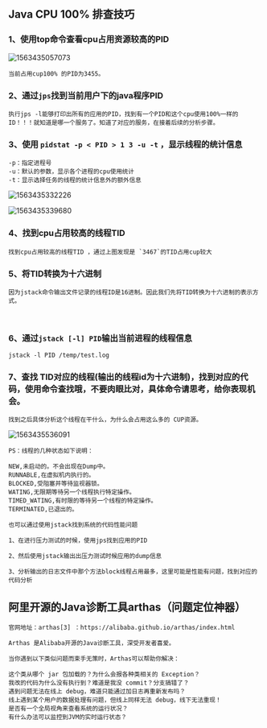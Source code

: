 ## Java CPU 100% 排查技巧
### 1、使用top命令查看cpu占用资源较高的PID

![1563435057073](C:\Users\Administrator\AppData\Roaming\Typora\typora-user-images\1563435057073.png)

    当前占用cup100% 的PID为3455。

### 2、通过`jps`找到当前用户下的java程序PID
    执行jps -l能够打印出所有的应用的PID，找到有一个PID和这个cpu使用100%一样的ID！！！就知道是哪一个服务了。知道了对应的服务，在接着后续的分析步骤。

### 3、使用 `pidstat -p < PID > 1 3 -u -t`  ，显示线程的统计信息
    -p：指定进程号
    -u：默认的参数，显示各个进程的cpu使用统计
    -t：显示选择任务的线程的统计信息外的额外信息

![1563435332226](C:\Users\Administrator\AppData\Roaming\Typora\typora-user-images\1563435332226.png)

![1563435339680](C:\Users\Administrator\AppData\Roaming\Typora\typora-user-images\1563435339680.png)



### 4、找到cpu占用较高的线程TID 

~~~
找到cpu占用较高的线程TID ，通过上图发现是 `3467`的TID占用cup较大
~~~



### 5、将TID转换为十六进制

    因为jstack命令输出文件记录的线程ID是16进制。因此我们先将TID转换为十六进制的表示方式。


​    
### 6、通过`jstack [-l] PID`输出当前进程的线程信息
~~~
jstack -l PID /temp/test.log
~~~

### 7、查找 TID对应的线程(输出的线程id为十六进制)，找到对应的代码，使用命令查找哦，不要肉眼比对，具体命令请思考，给你表现机会。

~~~
找到之后具体分析这个线程在干什么，为什么会占用这么多的 CUP资源。
~~~



![1563435536091](C:\Users\Administrator\AppData\Roaming\Typora\typora-user-images\1563435536091.png)



~~~
PS：线程的几种状态如下说明：

NEW,未启动的。不会出现在Dump中。
RUNNABLE,在虚拟机内执行的。
BLOCKED,受阻塞并等待监视器锁。
WATING,无限期等待另一个线程执行特定操作。
TIMED_WATING,有时限的等待另一个线程的特定操作。
TERMINATED,已退出的。

~~~



~~~
也可以通过使用jstack找到系统的代码性能问题

1、在进行压力测试的时候，使用jps找到应用的PID

2、然后使用jstack输出出压力测试时候应用的dump信息

3、分析输出的日志文件中那个方法block线程占用最多，这里可能是性能有问题，找到对应的代码分析

~~~





## 阿里开源的Java诊断工具arthas（问题定位神器）



~~~
官网地址：arthas[3] ：https://alibaba.github.io/arthas/index.html

Arthas 是Alibaba开源的Java诊断工具，深受开发者喜爱。

当你遇到以下类似问题而束手无策时，Arthas可以帮助你解决：

这个类从哪个 jar 包加载的？为什么会报各种类相关的 Exception？
我改的代码为什么没有执行到？难道是我没 commit？分支搞错了？
遇到问题无法在线上 debug，难道只能通过加日志再重新发布吗？
线上遇到某个用户的数据处理有问题，但线上同样无法 debug，线下无法重现！
是否有一个全局视角来查看系统的运行状况？
有什么办法可以监控到JVM的实时运行状态？

~~~

